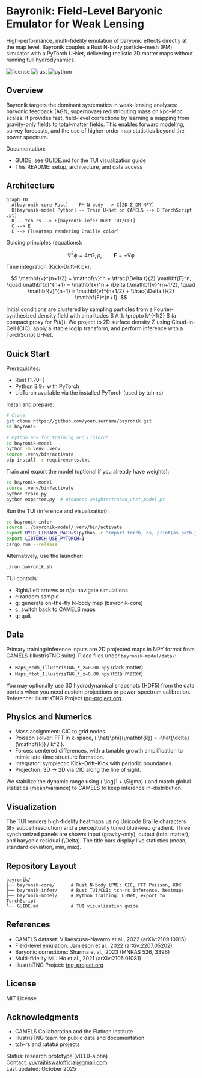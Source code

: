 # Bayronik: Field-Level Baryonic Emulator for Weak Lensing

High-performance, multi-fidelity emulation of baryonic effects directly at the map level. Bayronik couples a Rust N-body particle–mesh (PM) simulator with a PyTorch U-Net, delivering realistic 2D matter maps without running full hydrodynamics.

![license](https://img.shields.io/badge/license-MIT-blue.svg)
![rust](https://img.shields.io/badge/Rust-stable-%23dea584)
![python](https://img.shields.io/badge/Python-3.9%2B-%233776AB)

## Overview

Bayronik targets the dominant systematics in weak-lensing analyses: baryonic feedback (AGN, supernovae) redistributing mass on kpc–Mpc scales. It provides fast, field-level corrections by learning a mapping from gravity-only fields to total-matter fields. This enables forward modeling, survey forecasts, and the use of higher-order map statistics beyond the power spectrum.

Documentation:
- GUIDE: see [GUIDE.md](GUIDE.md) for the TUI visualization guide
- This README: setup, architecture, and data access

## Architecture

```mermaid
graph TD
  A[bayronik-core Rust] -- PM N-body --> C[2D Σ_DM NPY]
  B[bayronik-model Python] -- Train U-Net on CAMELS --> D[TorchScript .pt]
  D -- tch-rs --> E[bayronik-infer Rust TUI/CLI]
  C --> E
  E --> F[Heatmap rendering Braille color]
```

Guiding principles (equations):

$$ \nabla^2 \phi = 4\pi G, \rho, \qquad \mathbf{F} = -\nabla \phi $$

Time integration (Kick–Drift–Kick):

$$ \mathbf{v}^{n+1/2} = \mathbf{v}^n + \tfrac{\Delta t}{2} \mathbf{F}^n, \quad \mathbf{x}^{n+1} = \mathbf{x}^n + \Delta t,\mathbf{v}^{n+1/2}, \quad \mathbf{v}^{n+1} = \mathbf{v}^{n+1/2} + \tfrac{\Delta t}{2} \mathbf{F}^{n+1}. $$

Initial conditions are clustered by sampling particles from a Fourier-synthesized density field with amplitudes $ A_k \propto k^{-1/2} $ (a compact proxy for $P(k)$). We project to 2D surface density $\Sigma$ using Cloud-in-Cell (CIC), apply a stable log1p transform, and perform inference with a TorchScript U-Net.

## Quick Start

Prerequisites:
- Rust (1.70+)
- Python 3.9+ with PyTorch
- LibTorch available via the installed PyTorch (used by tch-rs)

Install and prepare:
```bash
# Clone
git clone https://github.com/yourusername/bayronik.git
cd bayronik

# Python env for training and LibTorch
cd bayronik-model
python -m venv .venv
source .venv/bin/activate
pip install -r requirements.txt
```

Train and export the model (optional if you already have weights):
```bash
cd bayronik-model
source .venv/bin/activate
python train.py
python exporter.py  # produces weights/traced_unet_model.pt
```

Run the TUI (inference and visualization):
```bash
cd bayronik-infer
source ../bayronik-model/.venv/bin/activate
export DYLD_LIBRARY_PATH=$(python -c "import torch, os; print(os.path.join(os.path.dirname(torch.__file__), 'lib'))")
export LIBTORCH_USE_PYTORCH=1
cargo run --release
```

Alternatively, use the launcher:
```bash
./run_bayronik.sh
```

TUI controls:
- Right/Left arrows or n/p: navigate simulations
- r: random sample
- g: generate on-the-fly N-body map (bayronik-core)
- c: switch back to CAMELS maps
- q: quit

## Data

Primary training/inference inputs are 2D projected maps in NPY format from CAMELS (IllustrisTNG suite). Place files under `bayronik-model/data/`:
- `Maps_Mcdm_IllustrisTNG_*_z=0.00.npy` (dark matter)
- `Maps_Mtot_IllustrisTNG_*_z=0.00.npy` (total matter)

You may optionally use 3D hydrodynamical snapshots (HDF5) from the data portals when you need custom projections or power-spectrum calibration. Reference: IllustrisTNG Project [tng-project.org](https://www.tng-project.org/).

## Physics and Numerics

- Mass assignment: CIC to grid nodes.
- Poisson solver: FFT in k-space, \( \hat{\phi}(\mathbf{k}) = -\hat{\delta}(\mathbf{k}) / k^2 \).
- Forces: centered differences, with a tunable growth amplification to mimic late-time structure formation.
- Integrator: symplectic Kick–Drift–Kick with periodic boundaries.
- Projection: 3D → 2D via CIC along the line of sight.

We stabilize the dynamic range using \( \log(1 + \Sigma) \) and match global statistics (mean/variance) to CAMELS to keep inference in-distribution.

## Visualization

The TUI renders high-fidelity heatmaps using Unicode Braille characters (8× subcell resolution) and a perceptually tuned blue→red gradient. Three synchronized panels are shown: input (gravity-only), output (total matter), and baryonic residual \(\Delta\). The title bars display live statistics (mean, standard deviation, min, max).

## Repository Layout

```
bayronik/
├── bayronik-core/      # Rust N-body (PM): CIC, FFT Poisson, KDK
├── bayronik-infer/     # Rust TUI/CLI: tch-rs inference, heatmaps
├── bayronik-model/     # Python training: U-Net, export to TorchScript
└── GUIDE.md            # TUI visualization guide
```

## References

- CAMELS dataset: Villaescusa-Navarro et al., 2022 (arXiv:2109.10915)
- Field-level emulation: Jamieson et al., 2022 (arXiv:2207.05202)
- Baryonic corrections: Sharma et al., 2023 (MNRAS 526, 3396)
- Multi-fidelity ML: Ho et al., 2021 (arXiv:2105.01081)
- IllustrisTNG Project: [tng-project.org](https://www.tng-project.org/)

## License

MIT License
 
## Acknowledgments

- CAMELS Collaboration and the Flatiron Institute
- IllustrisTNG team for public data and documentation
- tch-rs and ratatui projects

Status: research prototype (v0.1.0-alpha)  
Contact: yuvrajbiswalofficial@gmail.com  
Last updated: October 2025


